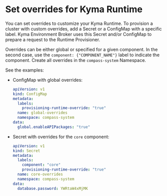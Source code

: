 # Set overrides for Kyma Runtime

You can set overrides to customize your Kyma Runtime. To provision a cluster with custom overrides, add a Secret or a ConfigMap with a specific label. Kyma Environment Broker uses this Secret and/or ConfigMap to prepare a request to the Runtime Provisioner.

Overrides can be either global or specified for a given component. In the second case, use the `component: {"COMPONENT_NAME"}` label to indicate the component. Create all overrides in the `compass-system` Namespace.

See the examples:

- ConfigMap with global overrides:
    ```yaml
    apiVersion: v1
    kind: ConfigMap
    metadata:
      labels:
        provisioning-runtime-override: "true"
      name: global-overrides
      namespace: compass-system
    data:
      global.enableAPIPackages: "true"
    ```  

- Secret with overrides for the `core` component:
    ```yaml
    apiVersion: v1
    kind: Secret
    metadata:
      labels:
        component: "core"
        provisioning-runtime-override: "true"
      name: core-overrides
      namespace: compass-system
    data:
      database.password: YWRtaW4xMjMK
    ```  
